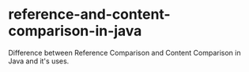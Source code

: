 # reference-and-content-comparison-in-java
Difference between Reference Comparison and Content Comparison in Java and it's uses.
